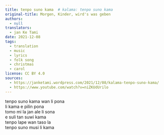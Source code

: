 ```yaml
---
title: tenpo suno kama  # kalama: tenpo suno kama
original-title: Morgen, Kinder, wird's was geben
authors:
  - null
translators:
  - jan Ke Tami
date: 2021-12-08
tags:
  - translation
  - music
  - lyrics
  - folk song
  - christmas
  - carol
license: CC BY 4.0
sources:
  - https://janketami.wordpress.com/2021/12/08/kalama-tenpo-suno-kama/
  - https://www.youtube.com/watch?v=niZKUdUrilo
---
```


tenpo suno kama wan li pona  \
li kama e pilin pona  \
tomo mi la jan ale li sona  \
e suli tan suwi kama  \
tenpo lape wan taso la  \
tenpo suno musi li kama

